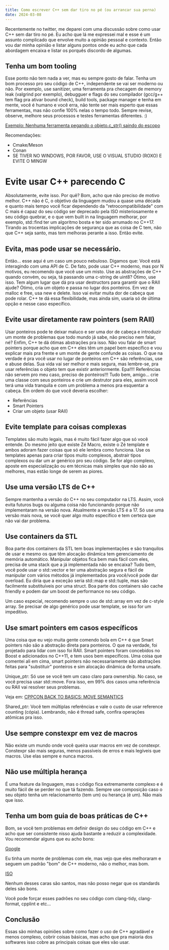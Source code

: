 ```yaml
---
title: Como escrever C++ sem dar tiro no pé (ou arrancar sua perna)
date: 2024-03-08
---
```


Recentemente no twitter, me deparei com uma discussão sobre como usar C++ sem dar tiro no pé. Eu acho que lá me expressei mal e esse é um assunto complicado que envolve muito a opinião pessoal e contexto. Então vou dar minha opinião e listar alguns pontos onde eu acho que cada abordagem encaixa e listar os porquês discordo de algumas.


## Tenha um bom tooling


Esse ponto não tem nada a ver, mas eu sempre gosto de falar. Tenha um bom processo pro seu código de C++, independente se vai ser moderno ou não. Por exemplo, use sanitizer, uma ferramenta pra checagem de memory leak (valgrind por exemplo), debugguer e flags do seu compilador (gcc/g++ tem flag pra ativar bound check), build tools, package manager e tenha em mente, você é humano e você erra, não tente ser mais esperto que essas ferramentas, mas não confie 100% nelas o tempo todo. Sempre revise, observe, melhore seus processos e testes ferramentas diferentes. :)


[Exemplo: Nenhuma ferramenta pegando o objeto.c_str() saindo do escopo](https://x.com/kobi_ca/status/1803850295270871281)


Recomendações:


- Cmake/Meson
- Conan
- SE TIVER NO WINDOWS, POR FAVOR, USE O VISUAL STUDIO (ROXO) E EVITE O MINGW




# Evite usar C++ parecendo C


Absolutamente, evite isso. Por quẽ? Bom, acho que não preciso de motivo melhor. C++ não é C, o objetivo da linguagem mudou a quase uma década e quanto mais tempo você ficar dependendo da "retrocompatibilidade" com C mais é capaz do seu código ser deprecado pela ISO misteriosamente e seu código quebrar, e o que vem built in na linguagem melhorar, por exemplo, std::find ter um algoritmo bosta e ter sido arrumado no C++17. Tirando as trocentas implicações de segurança que as coisa de C tem, não que C++ seja santo, mas tem melhoras perante a isso. Então evite.


## Evita, mas pode usar se necessário.


Então... esse aqui é um caso um pouco nebuloso. Digamos que:
Você está interagindo com uma API de C. De fato, pode usar C++ moderno, mas por N motivos, eu recomendo que você use um misto. Use as abstrações de C++ quando convém, ou seja, tá passando uma c-string de uint8? Ótimo, use isso. Tem algum lugar que dá pra usar destructors para garantir que o RAII ajude? Ótimo, cria um objeto e passa no lugar dos ponteiros. Em vez de malloc e free, usa new e delete. Isso vai evitar muita dor de cabeça que pode rolar. C++ te dá essa flexibilidade, mas ainda sim, usaria só de última opção e nesse caso específico.


## Evite usar diretamente raw pointers (sem RAII)


Usar ponteiros pode te deixar maluco e ser uma dor de cabeça e introduzir um monte de problemas que todo mundo já sabe, não preciso nem falar, né? Enfim, C++ te dá ótimas abstrações pra isso. Não vou falar de smart pointers porque acho que em C++ eles têm um papel bem específico e vou explicar mais pra frente e um monte de gente confunde as coisas. O que na verdade é pra você usar no lugar de ponteiros em C++ são referências, use e abuse delas. Sua vida vai ser melhor e mais segura, mas lembre-se, pra usar referências o objeto tem que existir anteriormente. Epa!!!! Referências não servem pro meu caso, preciso de ponteiros!!! Tudo bem, amigo... crie uma classe com seus ponteiros e crie um destrutor para eles, assim você terá uma vida tranquila e com um problema a menos pra esquentar a cabeça. Em ordem do que você deveria escolher:


- Referências
- Smart Pointers
- Criar um objeto (usar RAII)


## Evite template para coisas complexas


Templates são muito legais, mas é muito fácil fazer algo que só você entende. Do mesmo jeito que existe Zé Macro, existe o Zé template e ambos adoram fazer coisas que só ele lembra como funciona. Use os templates apenas para criar tipos muito complexos, abstrair tipos complexos ou dar um ar genérico pro seu código. Se for algo complexo, aposte em especialização ou em técnicas mais simples que não são as melhores, mas estão longe de serem as piores.




## Use uma versão LTS de C++


Sempre mantenha a versão do C++ no seu computador na LTS. Assim, você evita futuros bugs ou alguma coisa não funcionando porque não implementaram na versão nova. Atualmente a versão LTS é a 17. Só use uma versão mais nova, se você quer algo muito específico e tem certeza que não vai dar problema.


## Use containers da STL


Boa parte dos containers da STL tem boas implementações e são tranquilos de usar e mesmo os que têm alocação dinâmica tem gerenciamento de memória automático. Manipular objetos fica bem mais fácil com eles, precisa de uma stack que a já implementada não se encaixa? Tudo bem, você pode usar o std::vector e ter uma abstração segura e fácil de manipular com vários métodos já implementados pra você/você pode dar overload. Eu diria que a exceção seria std::map e std::tuple, mas são facilmente substituíveis por uma struct. Boa parte dos containers são cache friendly e podem dar um boost de performance no seu código.


Um caso especial, recomendo sempre o uso de std::array em vez de c-style array. Se precisar de algo genérico pode usar template, se isso for um impeditivo.




## Use smart pointers em casos específicos


Uma coisa que eu vejo muita gente comendo bola em C++ é que Smart pointers não são a abstração direta para ponteiros. O que na verdade, foi projetado para lidar com isso foi RAII. Smart pointers foram concebidos no Boost e adicionados no C++11, e tem usos bem específicos. Uma coisa que comentei ali em cima, smart pointers não necessariamente são abstrações feitas para "substituir" ponteiros e sim alocação dinâmica de forma unsafe.


Unique_ptr: Só use se você tem um caso claro para ownership. No caso, se você precisa usar std::move. Fora isso, em 99% dos casos uma referência ou RAII vai resolver seus problemas.


Veja em: [CPPCON BACK TO BASICS: MOVE SEMANTICS](https://www.youtube.com/watch?v=knEaMpytRMA)


Shared_ptr: Vocẽ tem múltiplas referências e vale o custo de usar reference counting (cópia). Lembrando, não é thread safe, confira operações atômicas pra isso.


## Use sempre constexpr em vez de macros


Não existe um mundo onde você queira usar macros em vez de constexpr. Constexpr são mais seguras, menos passíveis de erros e mais legíveis que macros. Use elas sempre e nunca macros.


## Não use múltipla herança


É uma feature da linguagem, mas o código fica extremamente complexo e é muito fácil de se perder no que tá fazendo. Sempre use composição caso o seu objeto tenha um relacionamento (tem um) ou herança (é um). Não mais que isso.


## Tenha um bom guia de boas práticas de C++


Bom, se você tem problemas em definir design do seu código em C++ e acho que ser consistente nisso ajuda bastante a reduzir a complexidade. Vou recomendar alguns que eu acho bons:


[Google](https://google.github.io/styleguide/cppguide.html#Ownership_and_Smart_Pointers)


Eu tinha um monte de problemas com ele, mas vejo que eles melhoraram e seguem um padrão "bom" de C++ moderno, não o melhor, mas bom.


[ISO](https://isocpp.org/wiki/faq/coding-standards)


Nenhum desses caras são santos, mas não posso negar que os standards deles são bons.


Você pode forçar esses padrões no seu código com clang-tidy, clang-format, cpplint e etc...




## Conclusão


Essas são minhas opiniões sobre como fazer o uso de C++ agradável e menos complexo, cobrir coisas básicas, mas acho que pra maioria dos softwares isso cobre as principais coisas que eles vão usar.

